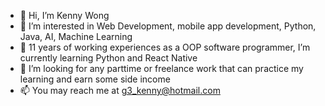 - 👋 Hi, I’m Kenny Wong
- 👀 I’m interested in Web Development, mobile app development, Python, Java, AI, Machine Learning 
- 🌱 11 years of working experiences as a OOP software programmer, I’m currently learning Python and React Native
- 💞️ I’m looking for any parttime or freelance work that can practice my learning and earn some side income
- 📫 You may reach me at g3_kenny@hotmail.com

<!---
g3kenny/g3kenny is a ✨ special ✨ repository because its `README.md` (this file) appears on your GitHub profile.
You can click the Preview link to take a look at your changes.
--->
